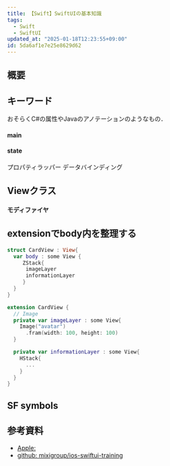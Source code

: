 ```yaml
---
title: 【Swift】SwiftUIの基本知識
tags:
  - Swift
  - SwiftUI
updated_at: "2025-01-18T12:23:55+09:00"
id: 5da6af1e7e25e8629d62
---
```


## 概要


## キーワード

おそらくC#の属性やJavaのアノテーションのようなもの．

#### main


#### state

プロパティラッパー
データバインディング

## Viewクラス

#### モディファイヤ


## extensionでbody内を整理する

```swift
struct CardView : View{
  var body : some View {
     ZStack{
      imageLayer
      informationLayer
     }
  }
}

extension CardView {
  // Image
  private var imageLayer : some View{
    Image("avatar")
      .fram(width: 100, height: 100)
  }

  private var informationLayer : some View{
    HStack{
      ...
    }
  }
}

```

## SF symbols


## 参考資料

- [Apple: ](https://developer.apple.com/videos/play/wwdc2019/226)
- [github: mixigroup/ios-swiftui-training](https://github.com/mixigroup/ios-swiftui-training/blob/session-3.1/README.md)
